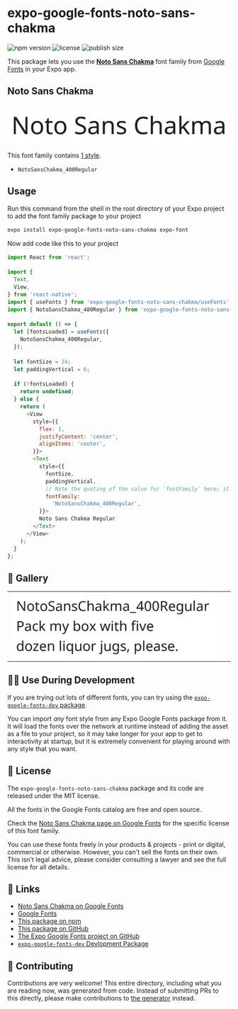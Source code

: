 # expo-google-fonts-noto-sans-chakma

![npm version](https://flat.badgen.net/npm/v/expo-google-fonts-noto-sans-chakma)
![license](https://flat.badgen.net/github/license/expo/google-fonts)
![publish size](https://flat.badgen.net/packagephobia/install/expo-google-fonts-noto-sans-chakma)

This package lets you use the [**Noto Sans Chakma**](https://fonts.google.com/specimen/Noto+Sans+Chakma) font family from [Google Fonts](https://fonts.google.com/) in your Expo app.

## Noto Sans Chakma

![Noto Sans Chakma](./font-family.png)

This font family contains [1 style](#-gallery).

- `NotoSansChakma_400Regular`

## Usage

Run this command from the shell in the root directory of your Expo project to add the font family package to your project
```sh
expo install expo-google-fonts-noto-sans-chakma expo-font
```

Now add code like this to your project
```js
import React from 'react';

import {
  Text,
  View,
} from 'react-native';
import { useFonts } from 'expo-google-fonts-noto-sans-chakma/useFonts';
import { NotoSansChakma_400Regular } from 'expo-google-fonts-noto-sans-chakma/400Regular';

export default () => {
  let [fontsLoaded] = useFonts({
    NotoSansChakma_400Regular,
  });

  let fontSize = 24;
  let paddingVertical = 6;

  if (!fontsLoaded) {
    return undefined;
  } else {
    return (
      <View
        style={{
          flex: 1,
          justifyContent: 'center',
          alignItems: 'center',
        }}>
        <Text
          style={{
            fontSize,
            paddingVertical,
            // Note the quoting of the value for `fontFamily` here; it expects a string!
            fontFamily:
              'NotoSansChakma_400Regular',
          }}>
          Noto Sans Chakma Regular
        </Text>
      </View>
    );
  }
};

```

## 🔡 Gallery


||||
|-|-|-|
|![NotoSansChakma_400Regular](.//400Regular/NotoSansChakma_400Regular.ttf.png)||||


## 👩‍💻 Use During Development

If you are trying out lots of different fonts, you can try using the [`expo-google-fonts-dev` package](https://github.com/freeboub/google-fonts/tree/master/font-packages/dev#readme).

You can import *any* font style from any Expo Google Fonts package from it. It will load the fonts
over the network at runtime instead of adding the asset as a file to your project, so it may take longer
for your app to get to interactivity at startup, but it is extremely convenient
for playing around with any style that you want.

## 📖 License

The `expo-google-fonts-noto-sans-chakma` package and its code are released under the MIT license.

All the fonts in the Google Fonts catalog are free and open source.

Check the [Noto Sans Chakma page on Google Fonts](https://fonts.google.com/specimen/Noto+Sans+Chakma) for the specific license of this font family.

You can use these fonts freely in your products & projects - print or digital, commercial or otherwise. However, you can't sell the fonts on their own. This isn't legal advice, please consider consulting a lawyer and see the full license for all details.

## 🔗 Links

- [Noto Sans Chakma on Google Fonts](https://fonts.google.com/specimen/Noto+Sans+Chakma)
- [Google Fonts](https://fonts.google.com/)
- [This package on npm](https://www.npmjs.com/package/expo-google-fonts-noto-sans-chakma)
- [This package on GitHub](https://github.com/freeboub/google-fonts/tree/master/font-packages/noto-sans-chakma)
- [The Expo Google Fonts project on GitHub](https://github.com/freeboub/google-fonts)
- [`expo-google-fonts-dev` Devlopment Package](https://github.com/freeboub/google-fonts/tree/master/font-packages/dev)

## 🤝 Contributing

Contributions are very welcome! This entire directory, including what you are reading now, was generated from code. Instead of submitting PRs to this directly, please make contributions to [the generator](https://github.com/freeboub/google-fonts/tree/master/packages/generator) instead.
